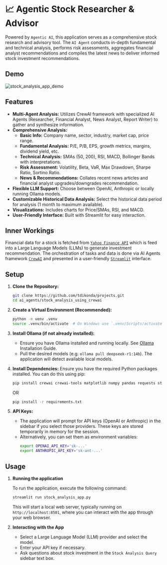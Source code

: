 # 📈 Agentic Stock Researcher & Advisor

Powered by `Agentic AI`, this application serves as a comprehensive stock research and advisory tool. The `AI Agent` conducts in-depth fundamental and technical analysis, performs risk assessments, aggregates financial analyst recommendations and compiles the latest news to deliver informed stock investment recommendations.

## Demo

![stock_analysis_app_demo](https://github.com/tdikonda/projects/blob/main/ai_agents/stock_analysis_using_crewai/demo/stock_analysis_app_demo.gif)

## Features

*   **Multi-Agent Analysis:** Utilizes CrewAI framework with specialized AI Agents (Researcher, Financial Analyst, News Analyst, Report Writer) to gather and synthesize information.
*   **Comprehensive Analysis:**
    *   **Basic Info:** Company name, sector, industry, market cap, price range.
    *   **Fundamental Analysis:** P/E, P/B, EPS, growth metrics, margins, dividend yield, etc.
    *   **Technical Analysis:** SMAs (50, 200), RSI, MACD, Bollinger Bands with interpretations.
    *   **Risk Assessment:** Volatility, Beta, VaR, Max Drawdown, Sharpe Ratio, Sortino Ratio.
    *   **News & Recommendations:** Collates recent news articles and financial analyst upgrades/downgrades recommendation.
*   **Flexible LLM Support:** Choose between OpenAI, Anthropic or locally running Ollama models.
*   **Customizable Historical Data Analysis:** Select the historical data period for analysis (1 month to maximum available).
*   **Visualizations:** Includes charts for Price/SMAs, RSI, and MACD.
*   **User-Friendly Interface:** Built with Streamlit for easy interaction.

## Inner Workings

Financial data for a stock is fetched from [`Yahoo Finance API`](https://yfinance-python.org/reference/index.html) which is feed into a Large Language Models (LLMs) to generate investment recommendation. The orchestration of tasks and data is done via AI Agents framework [`CrewAI`](https://www.crewai.com/) and presented in a user-friendly [`Streamlit`](https://streamlit.io/) interface.

## Setup

1.  **Clone the Repository:**
    ```bash
    git clone https://github.com/tdikonda/projects.git
    cd ai_agents/stock_analysis_using_crewai
    ```

2.  **Create a Virtual Environment (Recommended):**
    ```bash
    python -m venv .venv
    source .venv/bin/activate  # On Windows use `.venv/Scripts/activate.bat`
    ```

3.  **Install Ollama (if not already installed):**
    *   Ensure you have Ollama installed and running locally. See [Ollama](https://ollama.com/) Installation Guide.
    *   Pull the desired models (e.g. `ollama pull deepseek-r1:14b`). The application will detect available local models.

4.  **Install Dependencies:**
    Ensure you have the required Python packages installed. You can do this using pip:

    ```bash
    pip install crewai crewai-tools matplotlib numpy pandas requests streamlit yfinance
    ```

    OR

    ```bash
    pip install -r requirements.txt
    ```

5.  **API Keys:**
    *   The application will prompt for API keys (OpenAI or Anthropic) in the sidebar if you select those providers. These keys are stored temporarily in memory for the session.
    *   Alternatively, you can set them as environment variables:
        ```bash
        export OPENAI_API_KEY='sk-...'
        export ANTHROPIC_API_KEY='sk-ant-...'
        ```

## Usage

1. **Running the application**

    To run the application, execute the following command:

    ```bash
    streamlit run stock_analysis_app.py
    ```

    This will start a local web server, typically running on `http://localhost:8501`, where you can interact with the app through your web browser.

2. **Interacting with the App**

   - Select a Large Language Model (LLM) provider and select the model.
   - Enter your API key if necessary.
   - Ask questions about stock investment in the `Stock Analysis Query` sidebar text box.